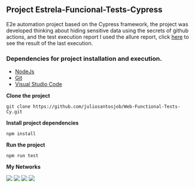 ## Project Estrela-Funcional-Tests-Cypress

E2e automation project based on the Cypress framework, the project was developed thinking about hiding sensitive 
data using the secrets of github actions, and the test execution report I used the allure report, click 
[here](https://juliosantosjob.github.io/Web-Functional-Tests-Cy) to see the result of the last execution.

### Dependencies for project installation and execution.

- [NodeJs](https://nodejs.org/en/download/)
- [Git](https://git-scm.com/downloads)
- [Visual Studio Code](https://code.visualstudio.com/download)

**Clone the project**
``` 
git clone https://github.com/juliosantosjob/Web-Functional-Tests-Cy.git
```
**Install project dependencies**

```
npm install
```
**Run the project**

```
npm run test
```

**My Networks**

[<img src="https://img.shields.io/badge/linkedin-%230077B5.svg?&style=for-the-badge&logo=linkedin&logoColor=white" />](https://www.linkedin.com/in/julio-santos-43428019b)
[<img src = "https://img.shields.io/badge/instagram-%23E4405F.svg?&style=for-the-badge&logo=instagram&logoColor=white">](https://www.instagram.com/juli0sts/)
[<img src = "https://img.shields.io/badge/facebook-%231877F2.svg?&style=for-the-badge&logo=facebook&logoColor=white">](https://www.facebook.com/profile.php?id=100003793058455)
<a href="mailto:julio958214@gmail.com"><img src="https://img.shields.io/badge/-Gmail-%23333?style=for-the-badge&logo=gmail&logoColor=white" target="_blank"></a> 
